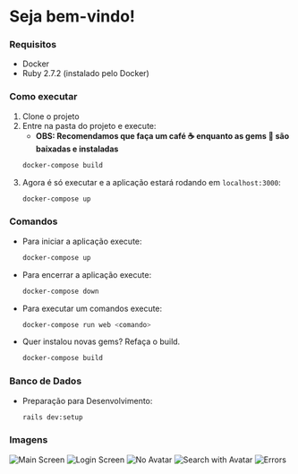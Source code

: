 # Seja bem-vindo!

### Requisitos
- Docker
- Ruby 2.7.2 (instalado pelo Docker)

### Como executar
1. Clone o projeto
1. Entre na pasta do projeto e execute: 
    - **OBS: Recomendamos que faça um café :coffee: enquanto as gems :gem: são baixadas e instaladas**
    ```bash
    docker-compose build
    ```
1. Agora é só executar e a aplicação estará rodando em ``localhost:3000``:
    ```bash
    docker-compose up
    ```

### Comandos
- Para iniciar a aplicação execute: 
    ```bash
    docker-compose up
    ```
- Para encerrar a aplicação execute: 
    ```bash
    docker-compose down
    ```
- Para executar um comandos execute: 
    ```bash
    docker-compose run web <comando>
    ```
- Quer instalou novas gems? Refaça o build.
    ```bash
    docker-compose build
    ```


### Banco de Dados
- Preparação para Desenvolvimento:
    ```bash
    rails dev:setup
    ```

### Imagens
![Main Screen]("https://github.com/GabrielJulio/coreplan-desafio/blob/master/repo_images/main_screen.jpg")
![Login Screen](https://github.com/GabrielJulio/coreplan-desafio/blob/master/repo_images/login_screen.jpg)
![No Avatar](https://github.com/GabrielJulio/coreplan-desafio/blob/master/repo_images/no_avatar.jpg")
![Search with Avatar](https://github.com/GabrielJulio/coreplan-desafio/blob/master/repo_images/search_with_avatar.jpg")
![Errors](https://github.com/GabrielJulio/coreplan-desafio/blob/master/repo_images/errors.png")